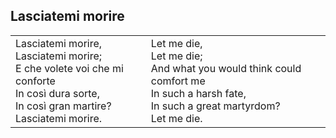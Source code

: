 
## Lasciatemi morire

<table class="bare">
  <tr>
    <td>
Lasciatemi morire,<br/>
Lasciatemi morire;<br/>
E che volete voi che mi conforte<br/>
In così dura sorte,<br/>
In così gran martire?<br/>
Lasciatemi morire.<br/>
    </td>
    <td>
Let me die,<br/>
Let me die;<br/>
And what you would think could comfort me<br/>
In such a harsh fate,<br/>
In such a great martyrdom?<br/>
Let me die.<br/>
    </td>
  </tr>
</table>

